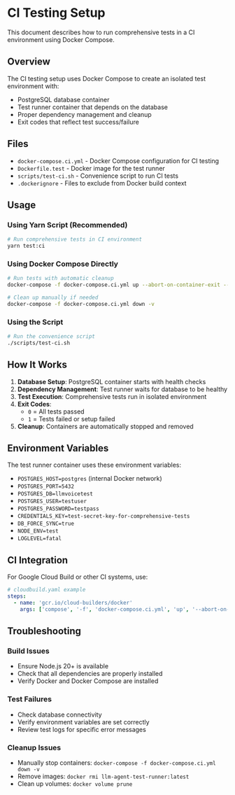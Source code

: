 # CI Testing Setup

This document describes how to run comprehensive tests in a CI environment using Docker Compose.

## Overview

The CI testing setup uses Docker Compose to create an isolated test environment with:
- PostgreSQL database container
- Test runner container that depends on the database
- Proper dependency management and cleanup
- Exit codes that reflect test success/failure

## Files

- `docker-compose.ci.yml` - Docker Compose configuration for CI testing
- `Dockerfile.test` - Docker image for the test runner
- `scripts/test-ci.sh` - Convenience script to run CI tests
- `.dockerignore` - Files to exclude from Docker build context

## Usage

### Using Yarn Script (Recommended)

```bash
# Run comprehensive tests in CI environment
yarn test:ci
```

### Using Docker Compose Directly

```bash
# Run tests with automatic cleanup
docker-compose -f docker-compose.ci.yml up --abort-on-container-exit --exit-code-from test-runner

# Clean up manually if needed
docker-compose -f docker-compose.ci.yml down -v
```

### Using the Script

```bash
# Run the convenience script
./scripts/test-ci.sh
```

## How It Works

1. **Database Setup**: PostgreSQL container starts with health checks
2. **Dependency Management**: Test runner waits for database to be healthy
3. **Test Execution**: Comprehensive tests run in isolated environment
4. **Exit Codes**: 
   - `0` = All tests passed
   - `1` = Tests failed or setup failed
5. **Cleanup**: Containers are automatically stopped and removed

## Environment Variables

The test runner container uses these environment variables:

- `POSTGRES_HOST=postgres` (internal Docker network)
- `POSTGRES_PORT=5432`
- `POSTGRES_DB=llmvoicetest`
- `POSTGRES_USER=testuser`
- `POSTGRES_PASSWORD=testpass`
- `CREDENTIALS_KEY=test-secret-key-for-comprehensive-tests`
- `DB_FORCE_SYNC=true`
- `NODE_ENV=test`
- `LOGLEVEL=fatal`

## CI Integration

For Google Cloud Build or other CI systems, use:

```yaml
# cloudbuild.yaml example
steps:
  - name: 'gcr.io/cloud-builders/docker'
    args: ['compose', '-f', 'docker-compose.ci.yml', 'up', '--abort-on-container-exit', '--exit-code-from', 'test-runner']
```

## Troubleshooting

### Build Issues
- Ensure Node.js 20+ is available
- Check that all dependencies are properly installed
- Verify Docker and Docker Compose are installed

### Test Failures
- Check database connectivity
- Verify environment variables are set correctly
- Review test logs for specific error messages

### Cleanup Issues
- Manually stop containers: `docker-compose -f docker-compose.ci.yml down -v`
- Remove images: `docker rmi llm-agent-test-runner:latest`
- Clean up volumes: `docker volume prune`
